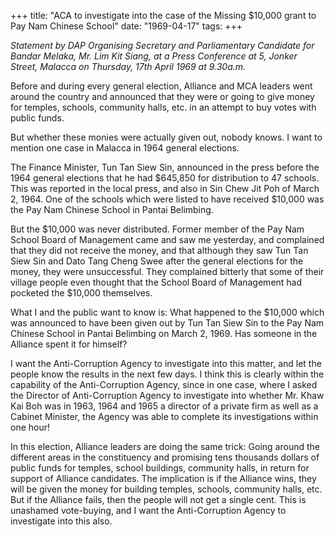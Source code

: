 +++ 
title: "ACA to investigate into the case of the Missing $10,000 grant to Pay Nam Chinese School"
date: "1969-04-17"
tags:
+++

_Statement by DAP Organising Secretary and Parliamentary Candidate for Bandar Melaka, Mr. Lim Kit Siang, at a Press Conference at 5, Jonker Street, Malacca on Thursday, 17th April 1969 at 9.30a.m._

Before and during every general election, Alliance and MCA leaders went around the country and announced that they were or going to give money for temples, schools, community halls, etc. in an attempt to buy votes with public funds.

But whether these monies were actually given out, nobody knows. I want to mention one case in Malacca in 1964 general elections.

The Finance Minister, Tun Tan Siew Sin, announced in the press before the 1964 general elections that he had $645,850 for distribution to 47 schools. This was reported in the local press, and also in Sin Chew Jit Poh of March 2, 1964. One of the schools which were listed to have received $10,000 was the Pay Nam Chinese School in Pantai Belimbing.

But the $10,000 was never distributed. Former member of the Pay Nam School Board of Management came and saw me yesterday, and complained that they did not receive the money, and that although they saw Tun Tan Siew Sin and Dato Tang Cheng Swee after the general elections for the money, they were unsuccessful. They complained bitterly that some of their village people even thought that the School Board of Management had pocketed the $10,000 themselves.</u>

What I and the public want to know is: What happened to the $10,000 which was announced to have been given out by Tun Tan Siew Sin to the Pay Nam Chinese School in Pantai Belimbing on March 2, 1969. Has someone in the Alliance spent it for himself?

I want the Anti-Corruption Agency to investigate into this matter, and let the people know the results in the next few days. I think this is clearly within the capability of the Anti-Corruption Agency, since in one case, where I asked the Director of Anti-Corruption Agency to investigate into whether Mr. Khaw Kai Boh was in 1963, 1964 and 1965 a director of a private firm as well as a Cabinet Minister, the Agency was able to complete its investigations within one hour!

In this election, Alliance leaders are doing the same trick: Going around the different areas in the constituency and promising tens thousands dollars of public funds for temples, school buildings, community halls, in return for support of Alliance candidates. The implication is if the Alliance wins, they will be given the money for building temples, schools, community halls, etc. But if the Alliance fails, then the people will not get a single cent. This is unashamed vote-buying, and I want the Anti-Corruption Agency to investigate into this also.
 
